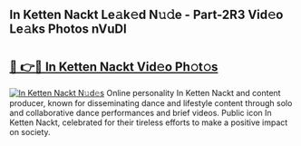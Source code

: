 ## In Ketten Nackt Le𝚊k𝚎d N𝚞𝚍e - Part-2R3 Vid𝚎o Le𝚊ks Photos nVuDI

# <h2><a href="http://fb3g59p.evod.top/?m=In+Ketten+Nackt">🔗 👉🔴 In Ketten Nackt Vid𝚎o Ph𝚘t𝚘s</a></h2>

[![In Ketten Nackt N𝚞d𝚎s](https://i.imgur.com/8V9OHl7.gif)](http://fb3g59p.evod.top/?m=In+Ketten+Nackt)
Online personality In Ketten Nackt and content producer, known for disseminating dance and lifestyle content through solo and collaborative dance performances and brief videos. Public icon In Ketten Nackt, celebrated for their tireless efforts to make a positive impact on society. 
